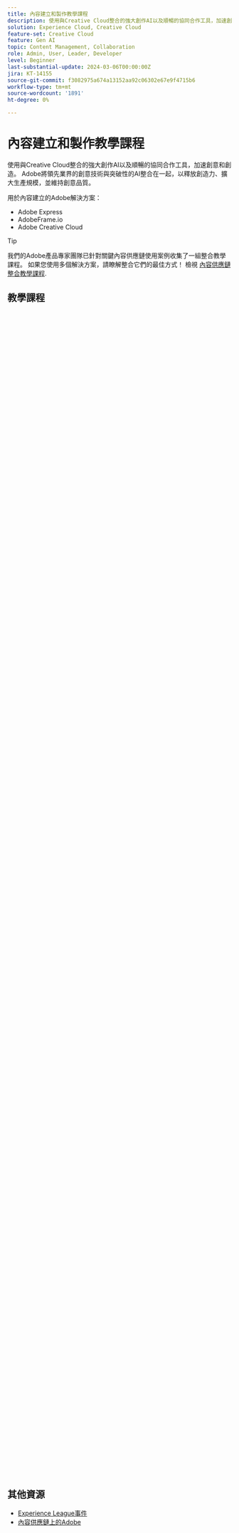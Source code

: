 ```yaml
---
title: 內容建立和製作教學課程
description: 使用與Creative Cloud整合的強大創作AI以及順暢的協同合作工具，加速創意和創造。 Adobe將領先業界的創意技術與突破性的AI整合在一起，以釋放創造力、擴大生產規模，並維持創意品質。
solution: Experience Cloud, Creative Cloud
feature-set: Creative Cloud
feature: Gen AI
topic: Content Management, Collaboration
role: Admin, User, Leader, Developer
level: Beginner
last-substantial-update: 2024-03-06T00:00:00Z
jira: KT-14155
source-git-commit: f3082975a674a13152aa92c06302e67e9f4715b6
workflow-type: tm+mt
source-wordcount: '1891'
ht-degree: 0%

---
```



# 內容建立和製作教學課程

使用與Creative Cloud整合的強大創作AI以及順暢的協同合作工具，加速創意和創造。 Adobe將領先業界的創意技術與突破性的AI整合在一起，以釋放創造力、擴大生產規模，並維持創意品質。

用於內容建立的Adobe解決方案：

* Adobe Express
* AdobeFrame.io
* Adobe Creative Cloud

>[!TIP]
>
>我們的Adobe產品專家團隊已針對關鍵內容供應鏈使用案例收集了一組整合教學課程。 如果您使用多個解決方案，請瞭解整合它們的最佳方式！  檢視 [內容供應鏈整合教學課程](https://experienceleague.adobe.com/docs/integrations-learn/experience-cloud/solution-categories/content-supply-chain.html?lang=en).

## 教學課程

<div class="columns is-multiline">
  <div class="column is-half-tablet is-half-desktop is-one-third-widescreen" aria-label="Examples of how to use Firefly" tabIndex="0">
    <div class="card" style="height: 100%; display: flex; flex-direction: column; height: 100%;">
      <div class="card-image">
        <figure class="image x-is-16by9">
          <a href="https://experienceleague.corp.adobe.com/docs/creative-cloud-enterprise-learn/cce-learning-hub/fireflyoverview/firefly-tutorials/examples.html" title="如何使用Firefly的範例" tabindex="-1">
            <img class="is-bordered-r-small" src="https://video.tv.adobe.com/v/3427611?format=jpeg" alt="如何使用Firefly的範例">
          </a>
        </figure>
      </div>
      <div class="card-content is-padded-small" style="display: flex; flex-direction: column; flex-grow: 1; justify-content: space-between;">
        <div class="top-card-content">
          <p class="headline is-size-6 has-text-weight-bold">
            <a href="https://experienceleague.corp.adobe.com/docs/creative-cloud-enterprise-learn/cce-learning-hub/fireflyoverview/firefly-tutorials/examples.html" title="如何使用Firefly的範例">如何使用Firefly的範例</a>
          </p>
          <p class="is-size-6">瞭解如何使用Firefly來建立鼓舞人心的PowerPoint簡報、情境板、構思、熒幕保護裝置等。</p>
        </div>
        <a href="https://experienceleague.corp.adobe.com/docs/creative-cloud-enterprise-learn/cce-learning-hub/fireflyoverview/firefly-tutorials/examples.html" class="spectrum-Button spectrum-Button--outline spectrum-Button--primary spectrum-Button--sizeM" style="align-self: flex-start; margin-top: 1rem;">
          <span class="spectrum-Button-label has-no-wrap has-text-weight-bold">瞭解詳情</span>
        </a>
      </div>
    </div>
  </div>
  <div class="column is-half-tablet is-half-desktop is-one-third-widescreen" aria-label="Generative recolor" tabIndex="1">
    <div class="card" style="height: 100%; display: flex; flex-direction: column; height: 100%;">
      <div class="card-image">
        <figure class="image x-is-16by9">
          <a href="https://experienceleague.adobe.com/docs/creative-cloud-enterprise-learn/cce-learning-hub/fireflyoverview/firefly-tutorials/gen-recolor.html" title="產生式重新上色" tabindex="-1">
            <img class="is-bordered-r-small" src="https://video.tv.adobe.com/v/3427610?format=jpeg" alt="產生式重新上色">
          </a>
        </figure>
      </div>
      <div class="card-content is-padded-small" style="display: flex; flex-direction: column; flex-grow: 1; justify-content: space-between;">
        <div class="top-card-content">
          <p class="headline is-size-6 has-text-weight-bold">
            <a href="https://experienceleague.adobe.com/docs/creative-cloud-enterprise-learn/cce-learning-hub/fireflyoverview/firefly-tutorials/gen-recolor.html" title="產生式重新上色">產生式重新上色</a>
          </p>
          <p class="is-size-6">瞭解如何在向量檔案上立即預覽產品包裝、海報或圖稿的各種色彩變化。 產生式重新上色可讓您在鍵入時儘快重新上色。 嘗試現成的想法、圍繞不同的主題或調色盤進行構思，並快速產生多種變化。</p>
        </div>
        <a href="https://experienceleague.adobe.com/docs/creative-cloud-enterprise-learn/cce-learning-hub/fireflyoverview/firefly-tutorials/gen-recolor.html" class="spectrum-Button spectrum-Button--outline spectrum-Button--primary spectrum-Button--sizeM" style="align-self: flex-start; margin-top: 1rem;">
          <span class="spectrum-Button-label has-no-wrap has-text-weight-bold">瞭解詳情</span>
        </a>
      </div>
    </div>
  </div>
  <div class="column is-half-tablet is-half-desktop is-one-third-widescreen" aria-label="Generative fill" tabIndex="2">
    <div class="card" style="height: 100%; display: flex; flex-direction: column; height: 100%;">
      <div class="card-image">
        <figure class="image x-is-16by9">
          <a href="https://experienceleague.adobe.com/docs/creative-cloud-enterprise-learn/cce-learning-hub/fireflyoverview/firefly-tutorials/gen-fill.html" title="產生式填色" tabindex="-1">
            <img class="is-bordered-r-small" src="https://video.tv.adobe.com/v/3427609?format=jpeg" alt="產生式填色">
          </a>
        </figure>
      </div>
      <div class="card-content is-padded-small" style="display: flex; flex-direction: column; flex-grow: 1; justify-content: space-between;">
        <div class="top-card-content">
          <p class="headline is-size-6 has-text-weight-bold">
            <a href="https://experienceleague.adobe.com/docs/creative-cloud-enterprise-learn/cce-learning-hub/fireflyoverview/firefly-tutorials/gen-fill.html" title="產生式填色">產生式填色</a>
          </p>
          <p class="is-size-6">瞭解如何使用產生式填色，以使用簡單文字提示無損的方式從影像中新增、展開或移除內容。 創意填色可讓您增強創意並建立非凡的專案。</p>
        </div>
        <a href="https://experienceleague.adobe.com/docs/creative-cloud-enterprise-learn/cce-learning-hub/fireflyoverview/firefly-tutorials/gen-fill.html" class="spectrum-Button spectrum-Button--outline spectrum-Button--primary spectrum-Button--sizeM" style="align-self: flex-start; margin-top: 1rem;">
          <span class="spectrum-Button-label has-no-wrap has-text-weight-bold">瞭解詳情</span>
        </a>
      </div>
    </div>
  </div>
  <div class="column is-half-tablet is-half-desktop is-one-third-widescreen" aria-label="Text to image" tabIndex="3">
    <div class="card" style="height: 100%; display: flex; flex-direction: column; height: 100%;">
      <div class="card-image">
        <figure class="image x-is-16by9">
          <a href="https://experienceleague.adobe.com/docs/creative-cloud-enterprise-learn/cce-learning-hub/fireflyoverview/firefly-tutorials/gen-fill.html" title="文字到影像" tabindex="-1">
            <img class="is-bordered-r-small" src="https://video.tv.adobe.com/v/3427609?format=jpeg" alt="文字到影像">
          </a>
        </figure>
      </div>
      <div class="card-content is-padded-small" style="display: flex; flex-direction: column; flex-grow: 1; justify-content: space-between;">
        <div class="top-card-content">
          <p class="headline is-size-6 has-text-weight-bold">
            <a href="https://experienceleague.adobe.com/docs/creative-cloud-enterprise-learn/cce-learning-hub/fireflyoverview/firefly-tutorials/gen-fill.html" title="文字到影像">文字到影像</a>
          </p>
          <p class="is-size-6">瞭解如何從文字說明建立影像。 根據您的特定需求產生影像，可讓您建立個人化和啟發靈感的內容。</p>
        </div>
        <a href="https://experienceleague.adobe.com/docs/creative-cloud-enterprise-learn/cce-learning-hub/fireflyoverview/firefly-tutorials/gen-fill.html" class="spectrum-Button spectrum-Button--outline spectrum-Button--primary spectrum-Button--sizeM" style="align-self: flex-start; margin-top: 1rem;">
          <span class="spectrum-Button-label has-no-wrap has-text-weight-bold">瞭解詳情</span>
        </a>
      </div>
    </div>
  </div>
  <div class="column is-half-tablet is-half-desktop is-one-third-widescreen" aria-label="Landing page" tabIndex="4">
    <div class="card" style="height: 100%; display: flex; flex-direction: column; height: 100%;">
      <div class="card-image">
        <figure class="image x-is-16by9">
          <a href="https://experienceleague.adobe.com/docs/creative-cloud-enterprise-learn/cce-learning-hub/fireflyoverview/firefly-tutorials/landing-page.html" title="登陸頁面" tabindex="-1">
            <img class="is-bordered-r-small" src="https://video.tv.adobe.com/v/3427607?format=jpeg" alt="登陸頁面">
          </a>
        </figure>
      </div>
      <div class="card-content is-padded-small" style="display: flex; flex-direction: column; flex-grow: 1; justify-content: space-between;">
        <div class="top-card-content">
          <p class="headline is-size-6 has-text-weight-bold">
            <a href="https://experienceleague.adobe.com/docs/creative-cloud-enterprise-learn/cce-learning-hub/fireflyoverview/firefly-tutorials/landing-page.html" title="登陸頁面">登陸頁面</a>
          </p>
          <p class="is-size-6">若要瞭解如何開始使用Adobe Firefly，請前往firefly.adobe.com 。</p>
        </div>
        <a href="https://experienceleague.adobe.com/docs/creative-cloud-enterprise-learn/cce-learning-hub/fireflyoverview/firefly-tutorials/landing-page.html" class="spectrum-Button spectrum-Button--outline spectrum-Button--primary spectrum-Button--sizeM" style="align-self: flex-start; margin-top: 1rem;">
          <span class="spectrum-Button-label has-no-wrap has-text-weight-bold">瞭解詳情</span>
        </a>
      </div>
    </div>
  </div>
  <div class="column is-half-tablet is-half-desktop is-one-third-widescreen" aria-label="Discover Adobe Firefly" tabIndex="5">
    <div class="card" style="height: 100%; display: flex; flex-direction: column; height: 100%;">
      <div class="card-image">
        <figure class="image x-is-16by9">
          <a href="https://experienceleague.adobe.com/docs/creative-cloud-enterprise-learn/cce-learning-hub/fireflyoverview/firefly-tutorials/discover.html" title="探索Adobe Firefly" tabindex="-1">
            <img class="is-bordered-r-small" src="https://video.tv.adobe.com/v/3427606?format=jpeg" alt="探索Adobe Firefly">
          </a>
        </figure>
      </div>
      <div class="card-content is-padded-small" style="display: flex; flex-direction: column; flex-grow: 1; justify-content: space-between;">
        <div class="top-card-content">
          <p class="headline is-size-6 has-text-weight-bold">
            <a href="https://experienceleague.adobe.com/docs/creative-cloud-enterprise-learn/cce-learning-hub/fireflyoverview/firefly-tutorials/discover.html" title="探索Adobe Firefly">探索Adobe Firefly</a>
          </p>
          <p class="is-size-6">運用專為商業安全使用和創新而設計的創作AI，Adobe Firefly創造力的未來。</p>
        </div>
        <a href="https://experienceleague.adobe.com/docs/creative-cloud-enterprise-learn/cce-learning-hub/fireflyoverview/firefly-tutorials/discover.html" class="spectrum-Button spectrum-Button--outline spectrum-Button--primary spectrum-Button--sizeM" style="align-self: flex-start; margin-top: 1rem;">
          <span class="spectrum-Button-label has-no-wrap has-text-weight-bold">瞭解詳情</span>
        </a>
      </div>
    </div>
  </div>
  <div class="column is-half-tablet is-half-desktop is-one-third-widescreen" aria-label="Create digital screen announcements for the office" tabIndex="6">
    <div class="card" style="height: 100%; display: flex; flex-direction: column; height: 100%;">
      <div class="card-image">
        <figure class="image x-is-16by9">
          <a href="https://experienceleague.adobe.com/docs/creative-cloud-enterprise-learn/cce-learning-hub/expressoverview/expressusecase/create-digital-screens.html" title="為Office建立數位熒幕公告" tabindex="-1">
            <img class="is-bordered-r-small" src="https://video.tv.adobe.com/v/3427119?format=jpeg" alt="為Office建立數位熒幕公告">
          </a>
        </figure>
      </div>
      <div class="card-content is-padded-small" style="display: flex; flex-direction: column; flex-grow: 1; justify-content: space-between;">
        <div class="top-card-content">
          <p class="headline is-size-6 has-text-weight-bold">
            <a href="https://experienceleague.adobe.com/docs/creative-cloud-enterprise-learn/cce-learning-hub/expressoverview/expressusecase/create-digital-screens.html" title="為Office建立數位熒幕公告">為Office建立數位熒幕公告</a>
          </p>
          <p class="is-size-6">瞭解如何為Office建立吸引人的數位熒幕公告。 使用由Adobe Firefly支援的文字對範本，您可以產生個人化影像，並留出空間供文字複製。 新增產生式填色和動畫，讓公告更具吸引力。</p>
        </div>
        <a href="https://experienceleague.adobe.com/docs/creative-cloud-enterprise-learn/cce-learning-hub/expressoverview/expressusecase/create-digital-screens.html" class="spectrum-Button spectrum-Button--outline spectrum-Button--primary spectrum-Button--sizeM" style="align-self: flex-start; margin-top: 1rem;">
          <span class="spectrum-Button-label has-no-wrap has-text-weight-bold">瞭解詳情</span>
        </a>
      </div>
    </div>
  </div>
  <div class="column is-half-tablet is-half-desktop is-one-third-widescreen" aria-label="Creating backgrounds for presentations" tabIndex="7">
    <div class="card" style="height: 100%; display: flex; flex-direction: column; height: 100%;">
      <div class="card-image">
        <figure class="image x-is-16by9">
          <a href="https://experienceleague.adobe.com/docs/creative-cloud-enterprise-learn/cce-learning-hub/expressoverview/expressusecase/create-backgrounds.html" title="建立簡報的背景" tabindex="-1">
            <img class="is-bordered-r-small" src="https://video.tv.adobe.com/v/3427117?format=jpeg" alt="建立簡報的背景">
          </a>
        </figure>
      </div>
      <div class="card-content is-padded-small" style="display: flex; flex-direction: column; flex-grow: 1; justify-content: space-between;">
        <div class="top-card-content">
          <p class="headline is-size-6 has-text-weight-bold">
            <a href="https://experienceleague.adobe.com/docs/creative-cloud-enterprise-learn/cce-learning-hub/expressoverview/expressusecase/create-backgrounds.html" title="建立簡報的背景">建立簡報的背景</a>
          </p>
          <p class="is-size-6">瞭解如何為PowerPoint簡報建立吸引人的背景。 使用由Adobe Firefly支援的text-to-image，您可以為您的簡報產生個人化影像，然後進一步變更影像、套用效果，以及下載它以用於您的簡報。</p>
        </div>
        <a href="https://experienceleague.adobe.com/docs/creative-cloud-enterprise-learn/cce-learning-hub/expressoverview/expressusecase/create-backgrounds.html" class="spectrum-Button spectrum-Button--outline spectrum-Button--primary spectrum-Button--sizeM" style="align-self: flex-start; margin-top: 1rem;">
          <span class="spectrum-Button-label has-no-wrap has-text-weight-bold">瞭解詳情</span>
        </a>
      </div>
    </div>
  </div>
  <div class="column is-half-tablet is-half-desktop is-one-third-widescreen" aria-label="Update finance roun" tabIndex="8">
    <div class="card" style="height: 100%; display: flex; flex-direction: column; height: 100%;">
      <div class="card-image">
        <figure class="image x-is-16by9">
          <a href="https://experienceleague.adobe.com/docs/creative-cloud-enterprise-learn/cce-learning-hub/expressoverview/expressusecase/update-image.html" title="更新財務規則" tabindex="-1">
            <img class="is-bordered-r-small" src="https://video.tv.adobe.com/v/3427116?format=jpeg" alt="更新財務規則">
          </a>
        </figure>
      </div>
      <div class="card-content is-padded-small" style="display: flex; flex-direction: column; flex-grow: 1; justify-content: space-between;">
        <div class="top-card-content">
          <p class="headline is-size-6 has-text-weight-bold">
            <a href="https://experienceleague.adobe.com/docs/creative-cloud-enterprise-learn/cce-learning-hub/expressoverview/expressusecase/update-image.html" title="更新財務規則">更新財務規則</a>
          </p>
          <p class="is-size-6">使用產生式填色取代元素、比對字型與顏色來變更文字，以及移除新影像的背景，以快速更新靜態圖形影像。 這是重新使用圖形資產（如財務彙總）的快速輕鬆方法。</p>
        </div>
        <a href="https://experienceleague.adobe.com/docs/creative-cloud-enterprise-learn/cce-learning-hub/expressoverview/expressusecase/update-image.html" class="spectrum-Button spectrum-Button--outline spectrum-Button--primary spectrum-Button--sizeM" style="align-self: flex-start; margin-top: 1rem;">
          <span class="spectrum-Button-label has-no-wrap has-text-weight-bold">瞭解詳情</span>
        </a>
      </div>
    </div>
  </div>
  <div class="column is-half-tablet is-half-desktop is-one-third-widescreen" aria-label="How to use Text-to-template Gen AI" tabIndex="9">
    <div class="card" style="height: 100%; display: flex; flex-direction: column; height: 100%;">
      <div class="card-image">
        <figure class="image x-is-16by9">
          <a href="https://experienceleague.adobe.com/docs/creative-cloud-enterprise-learn/cce-learning-hub/expressoverview/expresshowto/text-to-template.html" title="如何使用Text-to-template Gen AI" tabindex="-1">
            <img class="is-bordered-r-small" src="https://video.tv.adobe.com/v/3427022?format=jpeg" alt="如何使用Text-to-template Gen AI">
          </a>
        </figure>
      </div>
      <div class="card-content is-padded-small" style="display: flex; flex-direction: column; flex-grow: 1; justify-content: space-between;">
        <div class="top-card-content">
          <p class="headline is-size-6 has-text-weight-bold">
            <a href="https://experienceleague.adobe.com/docs/creative-cloud-enterprise-learn/cce-learning-hub/expressoverview/expresshowto/text-to-template.html" title="如何使用Text-to-template Gen AI">如何使用Text-to-template Gen AI</a>
          </p>
          <p class="is-size-6">瞭解如何在數秒內從文字說明產生社交貼文、海報、傳單和卡片的可編輯範本。 您可以編輯設計、變更字型，並在下載或共用之前進一步將專案品牌化。</p>
        </div>
        <a href="https://experienceleague.adobe.com/docs/creative-cloud-enterprise-learn/cce-learning-hub/expressoverview/expresshowto/text-to-template.html" class="spectrum-Button spectrum-Button--outline spectrum-Button--primary spectrum-Button--sizeM" style="align-self: flex-start; margin-top: 1rem;">
          <span class="spectrum-Button-label has-no-wrap has-text-weight-bold">瞭解詳情</span>
        </a>
      </div>
    </div>
  </div>
  <div class="column is-half-tablet is-half-desktop is-one-third-widescreen" aria-label="Improving your text design with Gen AI" tabIndex="10">
    <div class="card" style="height: 100%; display: flex; flex-direction: column; height: 100%;">
      <div class="card-image">
        <figure class="image x-is-16by9">
          <a href="https://experienceleague.adobe.com/docs/creative-cloud-enterprise-learn/cce-learning-hub/expressoverview/expresshowto/gen-text.html" title="使用Gen AI改善您的文字設計" tabindex="-1">
            <img class="is-bordered-r-small" src="https://video.tv.adobe.com/v/3427021?format=jpeg" alt="使用Gen AI改善您的文字設計">
          </a>
        </figure>
      </div>
      <div class="card-content is-padded-small" style="display: flex; flex-direction: column; flex-grow: 1; justify-content: space-between;">
        <div class="top-card-content">
          <p class="headline is-size-6 has-text-weight-bold">
            <a href="https://experienceleague.adobe.com/docs/creative-cloud-enterprise-learn/cce-learning-hub/expressoverview/expresshowto/gen-text.html" title="使用Gen AI改善您的文字設計">使用Gen AI改善您的文字設計</a>
          </p>
          <p class="is-size-6">瞭解如何使用Adobe Firefly支援的文字效果來建立有影響力的設計。 使用文字提示，您可以產生特殊的文字效果，您可以調整並修飾這些效果。</p>
        </div>
        <a href="https://experienceleague.adobe.com/docs/creative-cloud-enterprise-learn/cce-learning-hub/expressoverview/expresshowto/gen-text.html" class="spectrum-Button spectrum-Button--outline spectrum-Button--primary spectrum-Button--sizeM" style="align-self: flex-start; margin-top: 1rem;">
          <span class="spectrum-Button-label has-no-wrap has-text-weight-bold">瞭解詳情</span>
        </a>
      </div>
    </div>
  </div>
  <div class="column is-half-tablet is-half-desktop is-one-third-widescreen" aria-label="How to use Generative Fill" tabIndex="11">
    <div class="card" style="height: 100%; display: flex; flex-direction: column; height: 100%;">
      <div class="card-image">
        <figure class="image x-is-16by9">
          <a href="https://experienceleague.adobe.com/docs/creative-cloud-enterprise-learn/cce-learning-hub/expressoverview/expresshowto/generative-fill.html" title="如何使用產生式填色" tabindex="-1">
            <img class="is-bordered-r-small" src="https://video.tv.adobe.com/v/3427020?format=jpeg" alt="如何使用產生式填色">
          </a>
        </figure>
      </div>
      <div class="card-content is-padded-small" style="display: flex; flex-direction: column; flex-grow: 1; justify-content: space-between;">
        <div class="top-card-content">
          <p class="headline is-size-6 has-text-weight-bold">
            <a href="https://experienceleague.adobe.com/docs/creative-cloud-enterprise-learn/cce-learning-hub/expressoverview/expresshowto/generative-fill.html" title="如何使用產生式填色">如何使用產生式填色</a>
          </p>
          <p class="is-size-6">瞭解如何使用由Adobe Firefly提供支援的產生式填色，在影像中新增和移除元素。</p>
        </div>
        <a href="https://experienceleague.adobe.com/docs/creative-cloud-enterprise-learn/cce-learning-hub/expressoverview/expresshowto/generative-fill.html" class="spectrum-Button spectrum-Button--outline spectrum-Button--primary spectrum-Button--sizeM" style="align-self: flex-start; margin-top: 1rem;">
          <span class="spectrum-Button-label has-no-wrap has-text-weight-bold">瞭解詳情</span>
        </a>
      </div>
    </div>
  </div>
  <div class="column is-half-tablet is-half-desktop is-one-third-widescreen" aria-label="What are the new Gen AI features in Adobe Express?" tabIndex="12">
    <div class="card" style="height: 100%; display: flex; flex-direction: column; height: 100%;">
      <div class="card-image">
        <figure class="image x-is-16by9">
          <a href="https://experienceleague.adobe.com/docs/creative-cloud-enterprise-learn/cce-learning-hub/expressoverview/expresshowto/intro-gen-ai.html" title="Adobe Express有哪些Gen AI新功能？" tabindex="-1">
            <img class="is-bordered-r-small" src="https://video.tv.adobe.com/v/3427018?format=jpeg" alt="Adobe Express有哪些Gen AI新功能？">
          </a>
        </figure>
      </div>
      <div class="card-content is-padded-small" style="display: flex; flex-direction: column; flex-grow: 1; justify-content: space-between;">
        <div class="top-card-content">
          <p class="headline is-size-6 has-text-weight-bold">
            <a href="https://experienceleague.adobe.com/docs/creative-cloud-enterprise-learn/cce-learning-hub/expressoverview/expresshowto/intro-gen-ai.html" title="Adobe Express有哪些Gen AI新功能？">Adobe Express有哪些Gen AI新功能？</a>
          </p>
          <p class="is-size-6">瞭解Adobe Express的全新Gen AI功能。 使用文字提示，您可以輕鬆建立設計和範本、將元素新增至影像，以及將特殊效果套用至文字。</p>
        </div>
        <a href="https://experienceleague.adobe.com/docs/creative-cloud-enterprise-learn/cce-learning-hub/expressoverview/expresshowto/intro-gen-ai.html" class="spectrum-Button spectrum-Button--outline spectrum-Button--primary spectrum-Button--sizeM" style="align-self: flex-start; margin-top: 1rem;">
          <span class="spectrum-Button-label has-no-wrap has-text-weight-bold">瞭解詳情</span>
        </a>
      </div>
    </div>
  </div>
  <div class="column is-half-tablet is-half-desktop is-one-third-widescreen" aria-label="How to add a Gen AI image" tabIndex="13">
    <div class="card" style="height: 100%; display: flex; flex-direction: column; height: 100%;">
      <div class="card-image">
        <figure class="image x-is-16by9">
          <a href="https://experienceleague.adobe.com/docs/creative-cloud-enterprise-learn/cce-learning-hub/expressoverview/expresshowto/add-gen-ai-image.html" title="如何新增Gen AI影像" tabindex="-1">
            <img class="is-bordered-r-small" src="https://video.tv.adobe.com/v/3426933?format=jpeg" alt="如何新增Gen AI影像">
          </a>
        </figure>
      </div>
      <div class="card-content is-padded-small" style="display: flex; flex-direction: column; flex-grow: 1; justify-content: space-between;">
        <div class="top-card-content">
          <p class="headline is-size-6 has-text-weight-bold">
            <a href="https://experienceleague.adobe.com/docs/creative-cloud-enterprise-learn/cce-learning-hub/expressoverview/expresshowto/add-gen-ai-image.html" title="如何新增Gen AI影像">如何新增Gen AI影像</a>
          </p>
          <p class="is-size-6">瞭解如何在Adobe Firefly支援下，將創作AI影像新增至您的創意專案。 </p>
        </div>
        <a href="https://experienceleague.adobe.com/docs/creative-cloud-enterprise-learn/cce-learning-hub/expressoverview/expresshowto/add-gen-ai-image.html" class="spectrum-Button spectrum-Button--outline spectrum-Button--primary spectrum-Button--sizeM" style="align-self: flex-start; margin-top: 1rem;">
          <span class="spectrum-Button-label has-no-wrap has-text-weight-bold">瞭解詳情</span>
        </a>
      </div>
    </div>
  </div>
  <div class="column is-half-tablet is-half-desktop is-one-third-widescreen" aria-label="Content Fragments console/editor overview" tabIndex="14">
    <div class="card" style="height: 100%; display: flex; flex-direction: column; height: 100%;">
      <div class="card-image">
        <figure class="image x-is-16by9">
          <a href="https://experienceleague.adobe.com/docs/experience-manager-learn/content-fragments-console/overview.html" title="內容片段主控台/編輯器概觀" tabindex="-1">
            <img class="is-bordered-r-small" src="https://video.tv.adobe.com/v/3409492?format=jpeg" alt="內容片段主控台/編輯器概觀">
          </a>
        </figure>
      </div>
      <div class="card-content is-padded-small" style="display: flex; flex-direction: column; flex-grow: 1; justify-content: space-between;">
        <div class="top-card-content">
          <p class="headline is-size-6 has-text-weight-bold">
            <a href="https://experienceleague.adobe.com/docs/experience-manager-learn/content-fragments-console/overview.html" title="內容片段主控台/編輯器概觀">內容片段主控台/編輯器概觀</a>
          </p>
          <p class="is-size-6">影片集合，可協助您瞭解並使用AEM內容片段控制檯和編輯器。</p>
        </div>
        <a href="https://experienceleague.adobe.com/docs/experience-manager-learn/content-fragments-console/overview.html" class="spectrum-Button spectrum-Button--outline spectrum-Button--primary spectrum-Button--sizeM" style="align-self: flex-start; margin-top: 1rem;">
          <span class="spectrum-Button-label has-no-wrap has-text-weight-bold">瞭解詳情</span>
        </a>
      </div>
    </div>
  </div>
  <div class="column is-half-tablet is-half-desktop is-one-third-widescreen" aria-label="Stylize this PDF" tabIndex="15">
    <div class="card" style="height: 100%; display: flex; flex-direction: column; height: 100%;">
      <div class="card-image">
        <figure class="image x-is-16by9">
          <a href="https://experienceleague.adobe.com/docs/document-cloud-learn/acrobat-learning/getting-started/stylize-this-PDF.html" title="將此PDF風格化" tabindex="-1">
            <img class="is-bordered-r-small" src="https://video.tv.adobe.com/v/3425137?format=jpeg" alt="將此PDF風格化">
          </a>
        </figure>
      </div>
      <div class="card-content is-padded-small" style="display: flex; flex-direction: column; flex-grow: 1; justify-content: space-between;">
        <div class="top-card-content">
          <p class="headline is-size-6 has-text-weight-bold">
            <a href="https://experienceleague.adobe.com/docs/document-cloud-learn/acrobat-learning/getting-started/stylize-this-PDF.html" title="將此PDF風格化">將此PDF風格化</a>
          </p>
          <p class="is-size-6">瞭解如何透過Adobe Express中整合式且簡單易用的設計工具，打造具有專業外觀的PDF。標¬†</p>
        </div>
        <a href="https://experienceleague.adobe.com/docs/document-cloud-learn/acrobat-learning/getting-started/stylize-this-PDF.html" class="spectrum-Button spectrum-Button--outline spectrum-Button--primary spectrum-Button--sizeM" style="align-self: flex-start; margin-top: 1rem;">
          <span class="spectrum-Button-label has-no-wrap has-text-weight-bold">瞭解詳情</span>
        </a>
      </div>
    </div>
  </div>
  <div class="column is-half-tablet is-half-desktop is-one-third-widescreen" aria-label="Enable creative efficiency" tabIndex="16">
    <div class="card" style="height: 100%; display: flex; flex-direction: column; height: 100%;">
      <div class="card-image">
        <figure class="image x-is-16by9">
          <a href="https://experienceleague.adobe.com/docs/creative-cloud-enterprise-learn/cce-learning-hub/fireflyoverview/firefly-tutorials/enable-creative-efficiency.html" title="提高創意效率" tabindex="-1">
            <img class="is-bordered-r-small" src="https://video.tv.adobe.com/v/3425036?format=jpeg" alt="提高創意效率">
          </a>
        </figure>
      </div>
      <div class="card-content is-padded-small" style="display: flex; flex-direction: column; flex-grow: 1; justify-content: space-between;">
        <div class="top-card-content">
          <p class="headline is-size-6 has-text-weight-bold">
            <a href="https://experienceleague.adobe.com/docs/creative-cloud-enterprise-learn/cce-learning-hub/fireflyoverview/firefly-tutorials/enable-creative-efficiency.html" title="提高創意效率">提高創意效率</a>
          </p>
          <p class="is-size-6">瞭解如何使用Adobe Photoshop和Illustrator中的創作AI支援工具加速內容建立。</p>
        </div>
        <a href="https://experienceleague.adobe.com/docs/creative-cloud-enterprise-learn/cce-learning-hub/fireflyoverview/firefly-tutorials/enable-creative-efficiency.html" class="spectrum-Button spectrum-Button--outline spectrum-Button--primary spectrum-Button--sizeM" style="align-self: flex-start; margin-top: 1rem;">
          <span class="spectrum-Button-label has-no-wrap has-text-weight-bold">瞭解詳情</span>
        </a>
      </div>
    </div>
  </div>
  <div class="column is-half-tablet is-half-desktop is-one-third-widescreen" aria-label="Adobe Express integration" tabIndex="17">
    <div class="card" style="height: 100%; display: flex; flex-direction: column; height: 100%;">
      <div class="card-image">
        <figure class="image x-is-16by9">
          <a href="https://experienceleague.adobe.com/docs/experience-manager-learn/assets/creative-workflows/adobe-express-aem-assets-add-on.html" title="Adobe Express整合" tabindex="-1">
            <img class="is-bordered-r-small" src="https://video.tv.adobe.com/v/3425193?format=jpeg" alt="Adobe Express整合">
          </a>
        </figure>
      </div>
      <div class="card-content is-padded-small" style="display: flex; flex-direction: column; flex-grow: 1; justify-content: space-between;">
        <div class="top-card-content">
          <p class="headline is-size-6 has-text-weight-bold">
            <a href="https://experienceleague.adobe.com/docs/experience-manager-learn/assets/creative-workflows/adobe-express-aem-assets-add-on.html" title="Adobe Express整合">Adobe Express整合</a>
          </p>
          <p class="is-size-6">瞭解如何使用AEM Assets和Adobe Express最佳化內容供應鏈，為所有團隊成員提高生產力和協助工具。</p>
        </div>
        <a href="https://experienceleague.adobe.com/docs/experience-manager-learn/assets/creative-workflows/adobe-express-aem-assets-add-on.html" class="spectrum-Button spectrum-Button--outline spectrum-Button--primary spectrum-Button--sizeM" style="align-self: flex-start; margin-top: 1rem;">
          <span class="spectrum-Button-label has-no-wrap has-text-weight-bold">瞭解詳情</span>
        </a>
      </div>
    </div>
  </div>
  <div class="column is-half-tablet is-half-desktop is-one-third-widescreen" aria-label="Create compelling merchandising content" tabIndex="18">
    <div class="card" style="height: 100%; display: flex; flex-direction: column; height: 100%;">
      <div class="card-image">
        <figure class="image x-is-16by9">
          <a href="https://experienceleague.adobe.com/docs/creative-cloud-enterprise-learn/cce-learning-hub/expressoverview/expressusecase/compelling-merchandise.html" title="建立吸引人的銷售內容" tabindex="-1">
            <img class="is-bordered-r-small" src="https://video.tv.adobe.com/v/3424458?format=jpeg" alt="建立吸引人的銷售內容">
          </a>
        </figure>
      </div>
      <div class="card-content is-padded-small" style="display: flex; flex-direction: column; flex-grow: 1; justify-content: space-between;">
        <div class="top-card-content">
          <p class="headline is-size-6 has-text-weight-bold">
            <a href="https://experienceleague.adobe.com/docs/creative-cloud-enterprise-learn/cce-learning-hub/expressoverview/expressusecase/compelling-merchandise.html" title="建立吸引人的銷售內容">建立吸引人的銷售內容</a>
          </p>
          <p class="is-size-6">瞭解商業團隊如何在其線上商店中輕鬆建立新詳細目錄集的吸引人影像。</p>
        </div>
        <a href="https://experienceleague.adobe.com/docs/creative-cloud-enterprise-learn/cce-learning-hub/expressoverview/expressusecase/compelling-merchandise.html" class="spectrum-Button spectrum-Button--outline spectrum-Button--primary spectrum-Button--sizeM" style="align-self: flex-start; margin-top: 1rem;">
          <span class="spectrum-Button-label has-no-wrap has-text-weight-bold">瞭解詳情</span>
        </a>
      </div>
    </div>
  </div>
  <div class="column is-half-tablet is-half-desktop is-one-third-widescreen" aria-label="Empower distributed teams to localize content" tabIndex="19">
    <div class="card" style="height: 100%; display: flex; flex-direction: column; height: 100%;">
      <div class="card-image">
        <figure class="image x-is-16by9">
          <a href="https://experienceleague.adobe.com/docs/creative-cloud-enterprise-learn/cce-learning-hub/expressoverview/expressusecase/localized-marketing-content.html" title="讓分散的團隊將內容當地語系化" tabindex="-1">
            <img class="is-bordered-r-small" src="https://video.tv.adobe.com/v/3424391?format=jpeg" alt="讓分散的團隊將內容當地語系化">
          </a>
        </figure>
      </div>
      <div class="card-content is-padded-small" style="display: flex; flex-direction: column; flex-grow: 1; justify-content: space-between;">
        <div class="top-card-content">
          <p class="headline is-size-6 has-text-weight-bold">
            <a href="https://experienceleague.adobe.com/docs/creative-cloud-enterprise-learn/cce-learning-hub/expressoverview/expressusecase/localized-marketing-content.html" title="讓分散的團隊將內容當地語系化">讓分散的團隊將內容當地語系化</a>
          </p>
          <p class="is-size-6">瞭解分散式欄位行銷團隊如何針對當地行銷活動，輕鬆自訂其地區的內容。</p>
        </div>
        <a href="https://experienceleague.adobe.com/docs/creative-cloud-enterprise-learn/cce-learning-hub/expressoverview/expressusecase/localized-marketing-content.html" class="spectrum-Button spectrum-Button--outline spectrum-Button--primary spectrum-Button--sizeM" style="align-self: flex-start; margin-top: 1rem;">
          <span class="spectrum-Button-label has-no-wrap has-text-weight-bold">瞭解詳情</span>
        </a>
      </div>
    </div>
  </div>
  <div class="column is-half-tablet is-half-desktop is-one-third-widescreen" aria-label="Jumpstart creative ideation" tabIndex="20">
    <div class="card" style="height: 100%; display: flex; flex-direction: column; height: 100%;">
      <div class="card-image">
        <figure class="image x-is-16by9">
          <a href="https://experienceleague.adobe.com/docs/creative-cloud-enterprise-learn/cce-learning-hub/expressoverview/expresstutorials/jumpstart-ideation.html" title="Jumpstart創意創意" tabindex="-1">
            <img class="is-bordered-r-small" src="https://video.tv.adobe.com/v/3424296?format=jpeg" alt="Jumpstart創意創意">
          </a>
        </figure>
      </div>
      <div class="card-content is-padded-small" style="display: flex; flex-direction: column; flex-grow: 1; justify-content: space-between;">
        <div class="top-card-content">
          <p class="headline is-size-6 has-text-weight-bold">
            <a href="https://experienceleague.adobe.com/docs/creative-cloud-enterprise-learn/cce-learning-hub/expressoverview/expresstutorials/jumpstart-ideation.html" title="Jumpstart創意創意">Jumpstart創意創意</a>
          </p>
          <p class="is-size-6">瞭解如何為行銷活動開發創意內容。</p>
        </div>
        <a href="https://experienceleague.adobe.com/docs/creative-cloud-enterprise-learn/cce-learning-hub/expressoverview/expresstutorials/jumpstart-ideation.html" class="spectrum-Button spectrum-Button--outline spectrum-Button--primary spectrum-Button--sizeM" style="align-self: flex-start; margin-top: 1rem;">
          <span class="spectrum-Button-label has-no-wrap has-text-weight-bold">瞭解詳情</span>
        </a>
      </div>
    </div>
  </div>
  <div class="column is-half-tablet is-half-desktop is-one-third-widescreen" aria-label="Create flyer content for marketing campaign with Firefly" tabIndex="21">
    <div class="card" style="height: 100%; display: flex; flex-direction: column; height: 100%;">
      <div class="card-image">
        <figure class="image x-is-16by9">
          <a href="https://experienceleague.adobe.com/docs/creative-cloud-enterprise-learn/cce-learning-hub/expressoverview/expresstutorials/create-local-marketing.html" title="使用Firefly建立行銷活動的傳單內容" tabindex="-1">
            <img class="is-bordered-r-small" src="https://video.tv.adobe.com/v/3422426?format=jpeg" alt="使用Firefly建立行銷活動的傳單內容">
          </a>
        </figure>
      </div>
      <div class="card-content is-padded-small" style="display: flex; flex-direction: column; flex-grow: 1; justify-content: space-between;">
        <div class="top-card-content">
          <p class="headline is-size-6 has-text-weight-bold">
            <a href="https://experienceleague.adobe.com/docs/creative-cloud-enterprise-learn/cce-learning-hub/expressoverview/expresstutorials/create-local-marketing.html" title="使用Firefly建立行銷活動的傳單內容">使用Firefly建立行銷活動的傳單內容</a>
          </p>
          <p class="is-size-6">瞭解如何在Adobe Express中使用由Adobe Firefly支援的文字轉影像，從全球飯店行銷活動建立當地語系化內容。標¬†</p>
        </div>
        <a href="https://experienceleague.adobe.com/docs/creative-cloud-enterprise-learn/cce-learning-hub/expressoverview/expresstutorials/create-local-marketing.html" class="spectrum-Button spectrum-Button--outline spectrum-Button--primary spectrum-Button--sizeM" style="align-self: flex-start; margin-top: 1rem;">
          <span class="spectrum-Button-label has-no-wrap has-text-weight-bold">瞭解詳情</span>
        </a>
      </div>
    </div>
  </div>
  <div class="column is-half-tablet is-half-desktop is-one-third-widescreen" aria-label="Create recruiting and on-boarding content with Firefly" tabIndex="22">
    <div class="card" style="height: 100%; display: flex; flex-direction: column; height: 100%;">
      <div class="card-image">
        <figure class="image x-is-16by9">
          <a href="https://experienceleague.adobe.com/docs/creative-cloud-enterprise-learn/cce-learning-hub/expressoverview/expresstutorials/create-on-boarding.html" title="使用Firefly建立招募和入門內容" tabindex="-1">
            <img class="is-bordered-r-small" src="https://video.tv.adobe.com/v/3422411?format=jpeg" alt="使用Firefly建立招募和入門內容">
          </a>
        </figure>
      </div>
      <div class="card-content is-padded-small" style="display: flex; flex-direction: column; flex-grow: 1; justify-content: space-between;">
        <div class="top-card-content">
          <p class="headline is-size-6 has-text-weight-bold">
            <a href="https://experienceleague.adobe.com/docs/creative-cloud-enterprise-learn/cce-learning-hub/expressoverview/expresstutorials/create-on-boarding.html" title="使用Firefly建立招募和入門內容">使用Firefly建立招募和入門內容</a>
          </p>
          <p class="is-size-6">瞭解如何在Adobe Express中使用由Adobe Firefly支援的文字對影像，為員工招募和上線內容建立唯一的圖形。 在此範例中，範本是用來讓公司內的每個人都建立完全符合品牌的內容。</p>
        </div>
        <a href="https://experienceleague.adobe.com/docs/creative-cloud-enterprise-learn/cce-learning-hub/expressoverview/expresstutorials/create-on-boarding.html" class="spectrum-Button spectrum-Button--outline spectrum-Button--primary spectrum-Button--sizeM" style="align-self: flex-start; margin-top: 1rem;">
          <span class="spectrum-Button-label has-no-wrap has-text-weight-bold">瞭解詳情</span>
        </a>
      </div>
    </div>
  </div>
  <div class="column is-half-tablet is-half-desktop is-one-third-widescreen" aria-label="Easily run social campaigns" tabIndex="23">
    <div class="card" style="height: 100%; display: flex; flex-direction: column; height: 100%;">
      <div class="card-image">
        <figure class="image x-is-16by9">
          <a href="https://experienceleague.adobe.com/docs/creative-cloud-enterprise-learn/cce-learning-hub/expressoverview/expresstutorials/create-blog-graphics.html" title="輕鬆執行社交宣傳" tabindex="-1">
            <img class="is-bordered-r-small" src="https://video.tv.adobe.com/v/3422408?format=jpeg" alt="輕鬆執行社交宣傳">
          </a>
        </figure>
      </div>
      <div class="card-content is-padded-small" style="display: flex; flex-direction: column; flex-grow: 1; justify-content: space-between;">
        <div class="top-card-content">
          <p class="headline is-size-6 has-text-weight-bold">
            <a href="https://experienceleague.adobe.com/docs/creative-cloud-enterprise-learn/cce-learning-hub/expressoverview/expresstutorials/create-blog-graphics.html" title="輕鬆執行社交宣傳">輕鬆執行社交宣傳</a>
          </p>
          <p class="is-size-6">瞭解如何使用由Adobe Firefly支援的文字轉影像，為網頁、部落格及社交行銷活動建立獨特的圖形內容。</p>
        </div>
        <a href="https://experienceleague.adobe.com/docs/creative-cloud-enterprise-learn/cce-learning-hub/expressoverview/expresstutorials/create-blog-graphics.html" class="spectrum-Button spectrum-Button--outline spectrum-Button--primary spectrum-Button--sizeM" style="align-self: flex-start; margin-top: 1rem;">
          <span class="spectrum-Button-label has-no-wrap has-text-weight-bold">瞭解詳情</span>
        </a>
      </div>
    </div>
  </div>
  <div class="column is-half-tablet is-half-desktop is-one-third-widescreen" aria-label="Generative Recolor in Illustrator" tabIndex="24">
    <div class="card" style="height: 100%; display: flex; flex-direction: column; height: 100%;">
      <div class="card-image">
        <figure class="image x-is-16by9">
          <a href="https://experienceleague.adobe.com/docs/creative-cloud-enterprise-learn/cce-learning-hub/fireflyoverview/firefly-tutorials/generative-recolor.html" title="Illustrator中的產生式重新上色" tabindex="-1">
            <img class="is-bordered-r-small" src="https://video.tv.adobe.com/v/3420872?format=jpeg" alt="Illustrator中的產生式重新上色">
          </a>
        </figure>
      </div>
      <div class="card-content is-padded-small" style="display: flex; flex-direction: column; flex-grow: 1; justify-content: space-between;">
        <div class="top-card-content">
          <p class="headline is-size-6 has-text-weight-bold">
            <a href="https://experienceleague.adobe.com/docs/creative-cloud-enterprise-learn/cce-learning-hub/fireflyoverview/firefly-tutorials/generative-recolor.html" title="Illustrator中的產生式重新上色">Illustrator中的產生式重新上色</a>
          </p>
          <p class="is-size-6">瞭解如何在Adobe Illustrator中使用由Adobe Firefly提供支援的創成性重新上色，以快速幫助自訂酒店茶盒重新上色向量影像。</p>
        </div>
        <a href="https://experienceleague.adobe.com/docs/creative-cloud-enterprise-learn/cce-learning-hub/fireflyoverview/firefly-tutorials/generative-recolor.html" class="spectrum-Button spectrum-Button--outline spectrum-Button--primary spectrum-Button--sizeM" style="align-self: flex-start; margin-top: 1rem;">
          <span class="spectrum-Button-label has-no-wrap has-text-weight-bold">瞭解詳情</span>
        </a>
      </div>
    </div>
  </div>
  <div class="column is-half-tablet is-half-desktop is-one-third-widescreen" aria-label="Text effects" tabIndex="25">
    <div class="card" style="height: 100%; display: flex; flex-direction: column; height: 100%;">
      <div class="card-image">
        <figure class="image x-is-16by9">
          <a href="https://experienceleague.adobe.com/docs/creative-cloud-enterprise-learn/cce-learning-hub/fireflyoverview/firefly-tutorials/text-effects.html" title="文字效果" tabindex="-1">
            <img class="is-bordered-r-small" src="https://video.tv.adobe.com/v/3420829?format=jpeg" alt="文字效果">
          </a>
        </figure>
      </div>
      <div class="card-content is-padded-small" style="display: flex; flex-direction: column; flex-grow: 1; justify-content: space-between;">
        <div class="top-card-content">
          <p class="headline is-size-6 has-text-weight-bold">
            <a href="https://experienceleague.adobe.com/docs/creative-cloud-enterprise-learn/cce-learning-hub/fireflyoverview/firefly-tutorials/text-effects.html" title="文字效果">文字效果</a>
          </p>
          <p class="is-size-6">瞭解如何使用簡單的文字提示為您的專案建立獨一無二和鼓舞人心的文字。 文字效果可讓您增強創意，並為專案建立非凡的文字。</p>
        </div>
        <a href="https://experienceleague.adobe.com/docs/creative-cloud-enterprise-learn/cce-learning-hub/fireflyoverview/firefly-tutorials/text-effects.html" class="spectrum-Button spectrum-Button--outline spectrum-Button--primary spectrum-Button--sizeM" style="align-self: flex-start; margin-top: 1rem;">
          <span class="spectrum-Button-label has-no-wrap has-text-weight-bold">瞭解詳情</span>
        </a>
      </div>
    </div>
  </div>
  <div class="column is-half-tablet is-half-desktop is-one-third-widescreen" aria-label="Create webinar posters with Firefly" tabIndex="26">
    <div class="card" style="height: 100%; display: flex; flex-direction: column; height: 100%;">
      <div class="card-image">
        <figure class="image x-is-16by9">
          <a href="https://experienceleague.adobe.com/docs/creative-cloud-enterprise-learn/cce-learning-hub/expressoverview/expresstutorials/create-webinar-poster.html" title="使用Firefly建立網路研討會海報" tabindex="-1">
            <img class="is-bordered-r-small" src="https://video.tv.adobe.com/v/3420810?format=jpeg" alt="使用Firefly建立網路研討會海報">
          </a>
        </figure>
      </div>
      <div class="card-content is-padded-small" style="display: flex; flex-direction: column; flex-grow: 1; justify-content: space-between;">
        <div class="top-card-content">
          <p class="headline is-size-6 has-text-weight-bold">
            <a href="https://experienceleague.adobe.com/docs/creative-cloud-enterprise-learn/cce-learning-hub/expressoverview/expresstutorials/create-webinar-poster.html" title="使用Firefly建立網路研討會海報">使用Firefly建立網路研討會海報</a>
          </p>
          <p class="is-size-6">瞭解如何在Adobe Express中使用由Adobe Firefly支援的「文字轉影像及文字效果」，為虛擬VR活動建立社群媒體海報。</p>
        </div>
        <a href="https://experienceleague.adobe.com/docs/creative-cloud-enterprise-learn/cce-learning-hub/expressoverview/expresstutorials/create-webinar-poster.html" class="spectrum-Button spectrum-Button--outline spectrum-Button--primary spectrum-Button--sizeM" style="align-self: flex-start; margin-top: 1rem;">
          <span class="spectrum-Button-label has-no-wrap has-text-weight-bold">瞭解詳情</span>
        </a>
      </div>
    </div>
  </div>
  <div class="column is-half-tablet is-half-desktop is-one-third-widescreen" aria-label="Banner ad variations in Photoshop" tabIndex="27">
    <div class="card" style="height: 100%; display: flex; flex-direction: column; height: 100%;">
      <div class="card-image">
        <figure class="image x-is-16by9">
          <a href="https://experienceleague.adobe.com/docs/creative-cloud-enterprise-learn/cce-learning-hub/fireflyoverview/firefly-tutorials/web-banner-ad.html" title="Photoshop中的橫幅廣告變數" tabindex="-1">
            <img class="is-bordered-r-small" src="https://video.tv.adobe.com/v/3420791?format=jpeg" alt="Photoshop中的橫幅廣告變數">
          </a>
        </figure>
      </div>
      <div class="card-content is-padded-small" style="display: flex; flex-direction: column; flex-grow: 1; justify-content: space-between;">
        <div class="top-card-content">
          <p class="headline is-size-6 has-text-weight-bold">
            <a href="https://experienceleague.adobe.com/docs/creative-cloud-enterprise-learn/cce-learning-hub/fireflyoverview/firefly-tutorials/web-banner-ad.html" title="Photoshop中的橫幅廣告變數">Photoshop中的橫幅廣告變數</a>
          </p>
          <p class="is-size-6">瞭解如何在Adobe Photoshop中使用由Adobe Firefly提供支援的產生式填色，以加速網頁廣告橫幅的建立。</p>
        </div>
        <a href="https://experienceleague.adobe.com/docs/creative-cloud-enterprise-learn/cce-learning-hub/fireflyoverview/firefly-tutorials/web-banner-ad.html" class="spectrum-Button spectrum-Button--outline spectrum-Button--primary spectrum-Button--sizeM" style="align-self: flex-start; margin-top: 1rem;">
          <span class="spectrum-Button-label has-no-wrap has-text-weight-bold">瞭解詳情</span>
        </a>
      </div>
    </div>
  </div>
  <div class="column is-half-tablet is-half-desktop is-one-third-widescreen" aria-label="Generative Fill in Photoshop" tabIndex="28">
    <div class="card" style="height: 100%; display: flex; flex-direction: column; height: 100%;">
      <div class="card-image">
        <figure class="image x-is-16by9">
          <a href="https://experienceleague.adobe.com/docs/creative-cloud-enterprise-learn/cce-learning-hub/fireflyoverview/firefly-tutorials/generative-fill.html" title="Photoshop中的產生式填色" tabindex="-1">
            <img class="is-bordered-r-small" src="https://video.tv.adobe.com/v/3420537?format=jpeg" alt="Photoshop中的產生式填色">
          </a>
        </figure>
      </div>
      <div class="card-content is-padded-small" style="display: flex; flex-direction: column; flex-grow: 1; justify-content: space-between;">
        <div class="top-card-content">
          <p class="headline is-size-6 has-text-weight-bold">
            <a href="https://experienceleague.adobe.com/docs/creative-cloud-enterprise-learn/cce-learning-hub/fireflyoverview/firefly-tutorials/generative-fill.html" title="Photoshop中的產生式填色">Photoshop中的產生式填色</a>
          </p>
          <p class="is-size-6">瞭解如何在Adobe Photoshop中使用由Adobe Firefly提供支援的Generative Fill，更輕鬆地為旅遊廣告建立概念。標¬†</p>
        </div>
        <a href="https://experienceleague.adobe.com/docs/creative-cloud-enterprise-learn/cce-learning-hub/fireflyoverview/firefly-tutorials/generative-fill.html" class="spectrum-Button spectrum-Button--outline spectrum-Button--primary spectrum-Button--sizeM" style="align-self: flex-start; margin-top: 1rem;">
          <span class="spectrum-Button-label has-no-wrap has-text-weight-bold">瞭解詳情</span>
        </a>
      </div>
    </div>
  </div>
  <div class="column is-half-tablet is-half-desktop is-one-third-widescreen" aria-label="Creating social posters with Firefly" tabIndex="29">
    <div class="card" style="height: 100%; display: flex; flex-direction: column; height: 100%;">
      <div class="card-image">
        <figure class="image x-is-16by9">
          <a href="https://experienceleague.adobe.com/docs/creative-cloud-enterprise-learn/cce-learning-hub/expressoverview/expresstutorials/create-social-posters.html" title="使用Firefly建立社交海報" tabindex="-1">
            <img class="is-bordered-r-small" src="https://video.tv.adobe.com/v/3420533?format=jpeg" alt="使用Firefly建立社交海報">
          </a>
        </figure>
      </div>
      <div class="card-content is-padded-small" style="display: flex; flex-direction: column; flex-grow: 1; justify-content: space-between;">
        <div class="top-card-content">
          <p class="headline is-size-6 has-text-weight-bold">
            <a href="https://experienceleague.adobe.com/docs/creative-cloud-enterprise-learn/cce-learning-hub/expressoverview/expresstutorials/create-social-posters.html" title="使用Firefly建立社交海報">使用Firefly建立社交海報</a>
          </p>
          <p class="is-size-6">瞭解如何在Adobe Express中使用文字轉換影像和文字效果(由Adobe Firefly提供技術支援)，為社群媒體建立促銷活動。</p>
        </div>
        <a href="https://experienceleague.adobe.com/docs/creative-cloud-enterprise-learn/cce-learning-hub/expressoverview/expresstutorials/create-social-posters.html" class="spectrum-Button spectrum-Button--outline spectrum-Button--primary spectrum-Button--sizeM" style="align-self: flex-start; margin-top: 1rem;">
          <span class="spectrum-Button-label has-no-wrap has-text-weight-bold">瞭解詳情</span>
        </a>
      </div>
    </div>
  </div>
  <div class="column is-half-tablet is-half-desktop is-one-third-widescreen" aria-label="Use CC Libraries" tabIndex="30">
    <div class="card" style="height: 100%; display: flex; flex-direction: column; height: 100%;">
      <div class="card-image">
        <figure class="image x-is-16by9">
          <a href="https://experienceleague.adobe.com/docs/creative-cloud-enterprise-learn/cce-learning-hub/expressoverview/expresstutorials/cc-libraries.html" title="使用CC Library" tabindex="-1">
            <img class="is-bordered-r-small" src="https://video.tv.adobe.com/v/3420227?format=jpeg" alt="使用CC Library">
          </a>
        </figure>
      </div>
      <div class="card-content is-padded-small" style="display: flex; flex-direction: column; flex-grow: 1; justify-content: space-between;">
        <div class="top-card-content">
          <p class="headline is-size-6 has-text-weight-bold">
            <a href="https://experienceleague.adobe.com/docs/creative-cloud-enterprise-learn/cce-learning-hub/expressoverview/expresstutorials/cc-libraries.html" title="使用CC Library">使用CC Library</a>
          </p>
          <p class="is-size-6">瞭解如何與您的團隊共用CC Library資產。</p>
        </div>
        <a href="https://experienceleague.adobe.com/docs/creative-cloud-enterprise-learn/cce-learning-hub/expressoverview/expresstutorials/cc-libraries.html" class="spectrum-Button spectrum-Button--outline spectrum-Button--primary spectrum-Button--sizeM" style="align-self: flex-start; margin-top: 1rem;">
          <span class="spectrum-Button-label has-no-wrap has-text-weight-bold">瞭解詳情</span>
        </a>
      </div>
    </div>
  </div>
  <div class="column is-half-tablet is-half-desktop is-one-third-widescreen" aria-label="Video review with Frame.io" tabIndex="31">
    <div class="card" style="height: 100%; display: flex; flex-direction: column; height: 100%;">
      <div class="card-image">
        <figure class="image x-is-16by9">
          <a href="https://experienceleague.adobe.com/docs/creative-cloud-enterprise-learn/cce-learning-hub/videooverview/videotutorials/video-review-frame-io.html" title="使用Frame.io進行影片審查" tabindex="-1">
            <img class="is-bordered-r-small" src="https://experienceleague.adobe.com/docs/creative-cloud-enterprise-learn/assets/Videoreviewwithframe.png" alt="使用Frame.io進行影片審查">
          </a>
        </figure>
      </div>
      <div class="card-content is-padded-small" style="display: flex; flex-direction: column; flex-grow: 1; justify-content: space-between;">
        <div class="top-card-content">
          <p class="headline is-size-6 has-text-weight-bold">
            <a href="https://experienceleague.adobe.com/docs/creative-cloud-enterprise-learn/cce-learning-hub/videooverview/videotutorials/video-review-frame-io.html" title="使用Frame.io進行影片審查">使用Frame.io進行影片審查</a>
          </p>
          <p class="is-size-6">透過此實作教學課程，瞭解Adobe Premiere Pro的Frame.io擴充功能如何讓您集中和共用資產、接收即時評論、追蹤修訂並更快獲得核准，不會離開時間表。</p>
        </div>
        <a href="https://experienceleague.adobe.com/docs/creative-cloud-enterprise-learn/cce-learning-hub/videooverview/videotutorials/video-review-frame-io.html" class="spectrum-Button spectrum-Button--outline spectrum-Button--primary spectrum-Button--sizeM" style="align-self: flex-start; margin-top: 1rem;">
          <span class="spectrum-Button-label has-no-wrap has-text-weight-bold">瞭解詳情</span>
        </a>
      </div>
    </div>
  </div>
  <div class="column is-half-tablet is-half-desktop is-one-third-widescreen" aria-label="Adobe Asset Link setup" tabIndex="32">
    <div class="card" style="height: 100%; display: flex; flex-direction: column; height: 100%;">
      <div class="card-image">
        <figure class="image x-is-16by9">
          <a href="https://experienceleague.adobe.com/docs/experience-manager-learn/assets/adobe-asset-link/setup.html" title="Adobe資產連結設定" tabindex="-1">
            <img class="is-bordered-r-small" src="https://video.tv.adobe.com/v/338824?format=jpeg" alt="Adobe資產連結設定">
          </a>
        </figure>
      </div>
      <div class="card-content is-padded-small" style="display: flex; flex-direction: column; flex-grow: 1; justify-content: space-between;">
        <div class="top-card-content">
          <p class="headline is-size-6 has-text-weight-bold">
            <a href="https://experienceleague.adobe.com/docs/experience-manager-learn/assets/adobe-asset-link/setup.html" title="Adobe資產連結設定">Adobe資產連結設定</a>
          </p>
          <p class="is-size-6">瞭解如何設定AEMas a Cloud Service的Adobe Asset Link、設定使用者權益和AEMas a Cloud Service，以及如何安裝和使用Adobe Asset Link。</p>
        </div>
        <a href="https://experienceleague.adobe.com/docs/experience-manager-learn/assets/adobe-asset-link/setup.html" class="spectrum-Button spectrum-Button--outline spectrum-Button--primary spectrum-Button--sizeM" style="align-self: flex-start; margin-top: 1rem;">
          <span class="spectrum-Button-label has-no-wrap has-text-weight-bold">瞭解詳情</span>
        </a>
      </div>
    </div>
  </div>
  <div class="column is-half-tablet is-half-desktop is-one-third-widescreen" aria-label="AEM and Adobe Asset Link Creative Workflow" tabIndex="33">
    <div class="card" style="height: 100%; display: flex; flex-direction: column; height: 100%;">
      <div class="card-image">
        <figure class="image x-is-16by9">
          <a href="https://experienceleague.adobe.com/docs/experience-manager-learn/assets/creative-workflows/adobe-asset-link.html" title="AEM與AdobeAsset Link創意工作流程" tabindex="-1">
            <img class="is-bordered-r-small" src="https://video.tv.adobe.com/v/335927?format=jpeg" alt="AEM與AdobeAsset Link創意工作流程">
          </a>
        </figure>
      </div>
      <div class="card-content is-padded-small" style="display: flex; flex-direction: column; flex-grow: 1; justify-content: space-between;">
        <div class="top-card-content">
          <p class="headline is-size-6 has-text-weight-bold">
            <a href="https://experienceleague.adobe.com/docs/experience-manager-learn/assets/creative-workflows/adobe-asset-link.html" title="AEM與AdobeAsset Link創意工作流程">AEM與AdobeAsset Link創意工作流程</a>
          </p>
          <p class="is-size-6">影片說明使用AAL和AAM的使用者創意工作流程</p>
        </div>
        <a href="https://experienceleague.adobe.com/docs/experience-manager-learn/assets/creative-workflows/adobe-asset-link.html" class="spectrum-Button spectrum-Button--outline spectrum-Button--primary spectrum-Button--sizeM" style="align-self: flex-start; margin-top: 1rem;">
          <span class="spectrum-Button-label has-no-wrap has-text-weight-bold">瞭解詳情</span>
        </a>
      </div>
    </div>
  </div>
  <div class="column is-half-tablet is-half-desktop is-one-third-widescreen" aria-label="Creative Cloud and Assets Essentials" tabIndex="34">
    <div class="card" style="height: 100%; display: flex; flex-direction: column; height: 100%;">
      <div class="card-image">
        <figure class="image x-is-16by9">
          <a href="https://experienceleague.adobe.com/docs/experience-manager-learn/assets-essentials/creative-cloud.html" title="Creative Cloud和Assets Essentials" tabindex="-1">
            <img class="is-bordered-r-small" src="https://video.tv.adobe.com/v/336069?format=jpeg" alt="Creative Cloud和Assets Essentials">
          </a>
        </figure>
      </div>
      <div class="card-content is-padded-small" style="display: flex; flex-direction: column; flex-grow: 1; justify-content: space-between;">
        <div class="top-card-content">
          <p class="headline is-size-6 has-text-weight-bold">
            <a href="https://experienceleague.adobe.com/docs/experience-manager-learn/assets-essentials/creative-cloud.html" title="Creative Cloud和Assets Essentials">Creative Cloud和Assets Essentials</a>
          </p>
          <p class="is-size-6">瞭解如何將Assets Essentials與Adobe Creative Cloud Libraries整合</p>
        </div>
        <a href="https://experienceleague.adobe.com/docs/experience-manager-learn/assets-essentials/creative-cloud.html" class="spectrum-Button spectrum-Button--outline spectrum-Button--primary spectrum-Button--sizeM" style="align-self: flex-start; margin-top: 1rem;">
          <span class="spectrum-Button-label has-no-wrap has-text-weight-bold">瞭解詳情</span>
        </a>
      </div>
    </div>
  </div>
  <div class="column is-half-tablet is-half-desktop is-one-third-widescreen" aria-label="Page Authoring" tabIndex="35">
    <div class="card" style="height: 100%; display: flex; flex-direction: column; height: 100%;">
      <div class="card-image">
        <figure class="image x-is-16by9">
          <a href="https://experienceleague.adobe.com/docs/experience-manager-learn/sites/page-authoring/page-authoring-overview-feature-video-use.html" title="頁面製作" tabindex="-1">
            <img class="is-bordered-r-small" src="https://video.tv.adobe.com/v/31828?format=jpeg" alt="頁面製作">
          </a>
        </figure>
      </div>
      <div class="card-content is-padded-small" style="display: flex; flex-direction: column; flex-grow: 1; justify-content: space-between;">
        <div class="top-card-content">
          <p class="headline is-size-6 has-text-weight-bold">
            <a href="https://experienceleague.adobe.com/docs/experience-manager-learn/sites/page-authoring/page-authoring-overview-feature-video-use.html" title="頁面製作">頁面製作</a>
          </p>
          <p class="is-size-6">瞭解如何使用網站編輯器的UI在Adobe Experience Manager Sites中編寫頁面。</p>
        </div>
        <a href="https://experienceleague.adobe.com/docs/experience-manager-learn/sites/page-authoring/page-authoring-overview-feature-video-use.html" class="spectrum-Button spectrum-Button--outline spectrum-Button--primary spectrum-Button--sizeM" style="align-self: flex-start; margin-top: 1rem;">
          <span class="spectrum-Button-label has-no-wrap has-text-weight-bold">瞭解詳情</span>
        </a>
      </div>
    </div>
  </div>
  <div class="column is-half-tablet is-half-desktop is-one-third-widescreen" aria-label="AEM Desktop App 2.0" tabIndex="36">
    <div class="card" style="height: 100%; display: flex; flex-direction: column; height: 100%;">
      <div class="card-image">
        <figure class="image x-is-16by9">
          <a href="https://experienceleague.adobe.com/docs/experience-manager-learn/assets/creative-workflows/aem-desktop-app.html" title="AEM Desktop App 2.0" tabindex="-1">
            <img class="is-bordered-r-small" src="https://video.tv.adobe.com/v/28868?format=jpeg" alt="AEM Desktop App 2.0">
          </a>
        </figure>
      </div>
      <div class="card-content is-padded-small" style="display: flex; flex-direction: column; flex-grow: 1; justify-content: space-between;">
        <div class="top-card-content">
          <p class="headline is-size-6 has-text-weight-bold">
            <a href="https://experienceleague.adobe.com/docs/experience-manager-learn/assets/creative-workflows/aem-desktop-app.html" title="AEM Desktop App 2.0">AEM Desktop App 2.0</a>
          </p>
          <p class="is-size-6">使用AEM案頭應用程式，針對任何應用程式和檔案格式，簡化存取AEM在案頭上管理之任何資產的作業。</p>
        </div>
        <a href="https://experienceleague.adobe.com/docs/experience-manager-learn/assets/creative-workflows/aem-desktop-app.html" class="spectrum-Button spectrum-Button--outline spectrum-Button--primary spectrum-Button--sizeM" style="align-self: flex-start; margin-top: 1rem;">
          <span class="spectrum-Button-label has-no-wrap has-text-weight-bold">瞭解詳情</span>
        </a>
      </div>
    </div>
  </div>
</div>

## 其他資源

* [Experience League事件](https://experienceleague.adobe.com/events/)
* [內容供應鏈上的Adobe](https://business.adobe.com/resources/webinars/adobe-on-the-content-supply-chain.html)
